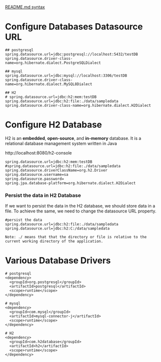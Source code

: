 [README.md syntax](https://docs.github.com/en/get-started/writing-on-github/getting-started-with-writing-and-formatting-on-github/basic-writing-and-formatting-syntax)

# Configure Databases Datasource URL
```
## postgresql
spring.datasource.url=jdbc:postgresql://localhost:5432/testDB
spring.datasource.driver-class-name=org.hibernate.dialect.PostgreSQLDialect

## mysql
spring.datasource.url=jdbc:mysql://localhost:3306/testDB
spring.datasource.driver-class-name=org.hibernate.dialect.MySQL8Dialect

## H2
# spring.datasource.url=jdbc:h2:mem:testDB
spring.datasource.url=jdbc:h2:file:./data/sampledata  
spring.datasource.driver-class-name=org.hibernate.dialect.H2Dialect
```

# Configure H2 Database
H2 is an **embedded**, **open-source**, and **in-memory** database. It is a relational database management system written in Java

http://localhost:8080/h2-console
```
spring.datasource.url=jdbc:h2:mem:testDB
#spring.datasource.url=jdbc:h2:file:./data/sampledata
spring.datasource.driverClassName=org.h2.Driver
spring.datasource.username=sa
spring.datasource.password=
spring.jpa.database-platform=org.hibernate.dialect.H2Dialect
```
### Persist the data in H2 Database
If we want to persist the data in the H2 database, we should store data in a file. To achieve the same, we need to change the datasource URL property.
```
#persist the data
spring.datasource.url=jdbc:h2:file:./data/sampledata
spring.datasource.url=jdbc:h2:C:/data/sampledata

Note: ./ means that that the directory or file is relative to the current working directory of the application.
```

# Various Database Drivers
```
# postgresql
<dependency>
  <groupId>org.postgresql</groupId>
  <artifactId>postgresql</artifactId>
  <scope>runtime</scope>
</dependency>

# mysql
<dependency>
  <groupId>com.mysql</groupId>
  <artifactId>mysql-connector-j</artifactId>
  <scope>runtime</scope>
</dependency>

# H2
<dependency>
  <groupId>com.h2database</groupId>
  <artifactId>h2</artifactId>
  <scope>runtime</scope>
</dependency>
```
